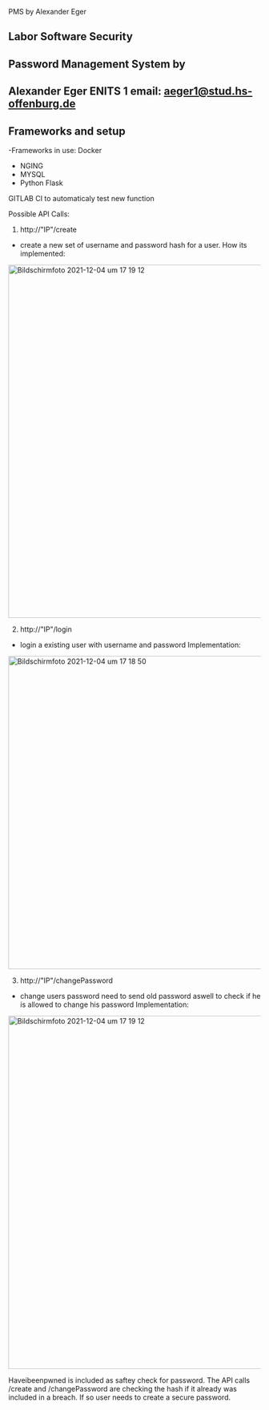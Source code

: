 PMS by Alexander Eger


## Labor Software Security
## Password Management System by
## Alexander Eger ENITS 1 email: aeger1@stud.hs-offenburg.de

## Frameworks and setup
-Frameworks in use:
Docker
  - NGING
  - MYSQL
  - Python Flask

GITLAB CI to automaticaly test new function

Possible API Calls:

1. http://"IP"/create 
- create a new set of username and password hash for a user.
How its implemented:
<img width="705" alt="Bildschirmfoto 2021-12-04 um 17 19 12" src="https://user-images.githubusercontent.com/40068802/144716816-4a9825ec-6050-4dc5-b3e5-6fd0e9d9e094.png">


2. http://"IP"/login
- login a existing user with username and password
Implementation:
<img width="625" alt="Bildschirmfoto 2021-12-04 um 17 18 50" src="https://user-images.githubusercontent.com/40068802/144716787-a5d260d2-f25d-46dd-8914-9fed651d0895.png">

3. http://"IP"/changePassword
- change users password need to send old password aswell to check if he is allowed to change his password
Implementation:

<img width="705" alt="Bildschirmfoto 2021-12-04 um 17 19 12" src="https://user-images.githubusercontent.com/40068802/144716774-da2bc490-3172-4659-8f55-46f2f7a8c23e.png">


Haveibeenpwned is included as saftey check for password. The API calls /create and /changePassword are checking the hash if it already was included in a breach. If so user needs to create a secure password.
